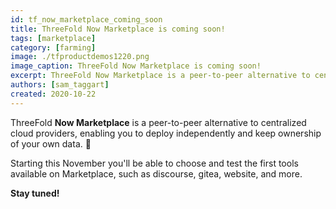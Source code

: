 ```yaml
---
id: tf_now_marketplace_coming_soon
title: ThreeFold Now Marketplace is coming soon!
tags: [marketplace]
category: [farming]
image: ./tfproductdemos1220.png
image_caption: ThreeFold Now Marketplace is coming soon!
excerpt: ThreeFold Now Marketplace is a peer-to-peer alternative to centralized cloud providers, enabling you to deploy independently and keep ownership of your own data. 🙌 Read more within.
authors: [sam_taggart]
created: 2020-10-22
---
```


ThreeFold **Now Marketplace** is a peer-to-peer alternative to centralized cloud providers, enabling you to deploy independently and keep ownership of your own data. 🙌

Starting this November you'll be able to choose and test the first tools available on Marketplace, such as discourse, gitea, website, and more.

**Stay tuned!**
